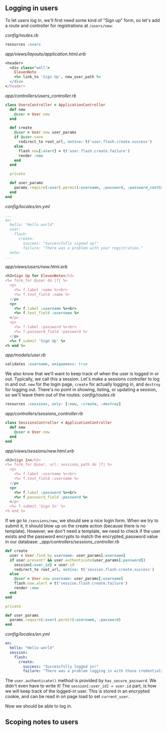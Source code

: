 
## Logging in users

To let users log in, we'll first need some kind of "Sign up" form, so let's add a route and controller for registrations at `/users/new`:

_config/routes.rb_
```ruby
resources :users
```
_app/views/layouts/application.html.erb_
```ruby
<header>
  <div class="well">
    ElevenNote
    <%= link_to 'Sign Up', new_user_path %>
  </div>
</header>
```
_app/controllers/users_controller.rb_
```ruby
class UsersController < ApplicationController
  def new
    @user = User.new
  end

  def create
    @user = User.new user_params
    if @user.save
      redirect_to root_url, notice: t('user.flash.create.success')
    else
      flash.now[:alert] = t('user.flash.create.failure')
      render :new
    end
  end

  private

  def user_params
    params.require(:user).permit(:username, :password, :password_confirmation)
  end
end
```
_config/locales/en.yml_
```yaml
...
en:
  hello: "Hello world"
  user:
    flash:
      create:
        success: "Successfully signed up!"
        failure: "There was a problem with your registration."
  note:
...
```
_app/views/users/new.html.erb_
```ruby
<h3>Sign Up for ElevenNote</h3>
<%= form_for @user do |f| %>
  <p>
    <%= f.label :name %><br>
    <%= f.text_field :name %>
  </p>
  <p>
    <%= f.label :username %><br>
    <%= f.text_field :username %>
  </p>
  <p>
    <%= f.label :password %><br>
    <%= f.password_field :password %>
  </p>
  <%= f.submit 'Sign Up' %>
<% end %>
```
_app/models/user.rb_
```ruby
validates :username, uniqueness: true
```

We also know that we'll want to keep track of when the user is logged in or out. Typically, we call this a session. Let's make a sessions controller to log in and out. `new` for the login page, `create` for actually logging in, and `destroy` for logging out.
There's no point in showing, listing, or updating a session, so we'll leave them out of the routes:
_config/routes.rb_
```ruby
resources :sessions, only: [:new, :create, :destroy]
```
_app/controllers/sessions_controller.rb_
```ruby
class SessionsController < ApplicationController
  def new
    @user = User.new
  end
end
```
_app/views/sessions/new.html.erb_
```ruby
<h3>Sign In</h3>
<%= form_for @user, url: sessions_path do |f| %>
  <p>
    <%= f.label :username %><br>
    <%= f.text_field :username %>
  </p>
  <p>
    <%= f.label :password %><br>
    <%= f.password_field :password %>
  </p>
  <%= f.submit 'Sign In' %>
<% end %>
```

If we go to `/sessions/new`, we should see a nice login form.
When we try to submit it, it should blow up on the create action (because there is no template). However, we don't need a template, we need to check if the user exists and the password encrypts to match the encrypted_password value in our database:
__app/controllers/sessions_controller.rb_
```ruby
def create
  user = User.find_by username: user_params[:username]
  if user.present? && user.authenticate(user_params[:password])
    session[:user_id] = user.id
    redirect_to root_url, notice: t('session.flash.create.success')
  else
    @user = User.new username: user_params[:username]
    flash.now.alert = t('session.flash.create.failure')
    render :new
  end
end

private

def user_params
  params.require(:user).permit(:username, :password)
end
```
_config/locales/en.yml_
```yaml
en:
  hello: "Hello world"
  session:
    flash:
      create:
        success: "Successfully logged in!"
        failure: "There was a problem logging in with those credentials."
```

The `user.authenticate()` method is provided by `has_secure_password`. We didn't even have to write it!
The `session[:user_id] = user.id` part, is how we will keep track of the logged-in user. This is stored in an encrypted cookie, and can be read in on page load to set `current_user`.

Now we should be able to log in.

## Scoping notes to users




